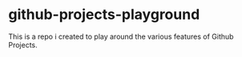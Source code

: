 # github-projects-playground
This is a repo i created to play around the various features of Github Projects.

